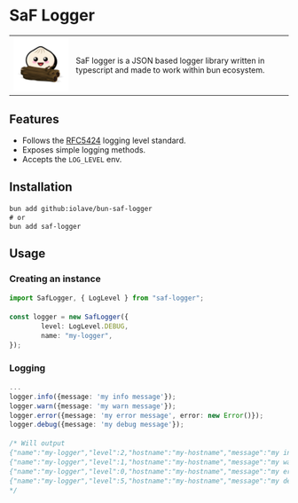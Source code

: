 # SaF Logger

|||
|-|-|
|![sfaf](resources/saf-logger.png)|SaF logger is a JSON based logger library written in typescript and made to work within bun ecosystem.|


## Features

- Follows the [RFC5424](https://tools.ietf.org/html/rfc5424) logging level standard.
- Exposes simple logging methods.
- Accepts the `LOG_LEVEL` env.

## Installation

```shell
bun add github:iolave/bun-saf-logger
# or
bun add saf-logger
```

## Usage
### Creating an instance
```typescript
import SafLogger, { LogLevel } from "saf-logger";

const logger = new SafLogger({
        level: LogLevel.DEBUG,
        name: "my-logger",
});
```

### Logging
```typescript
...
logger.info({message: 'my info message'});
logger.warn({message: 'my warn message'});
logger.error({message: 'my error message', error: new Error()});
logger.debug({message: 'my debug message'});

/* Will output
{"name":"my-logger","level":2,"hostname":"my-hostname","message":"my info message"}
{"name":"my-logger","level":1,"hostname":"my-hostname","message":"my warn message"}
{"name":"my-logger","level":0,"hostname":"my-hostname","message":"my error message","error":{}}
{"name":"my-logger","level":5,"hostname":"my-hostname","message":"my debug message"}
*/
```

